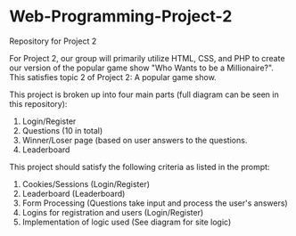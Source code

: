 # Web-Programming-Project-2
Repository for Project 2

For Project 2, our group will primarily utilize HTML, CSS, and PHP to create our version of the popular game show "Who Wants to be a Millionaire?".
This satisfies topic 2 of Project 2: A popular game show.

This project is broken up into four main parts (full diagram can be seen in this repository):
  1. Login/Register
  2. Questions (10 in total)
  3. Winner/Loser page (based on user answers to the questions.
  4. Leaderboard
  
This project should satisfy the following criteria as listed in the prompt:
  1. Cookies/Sessions (Login/Register)
  2. Leaderboard (Leaderboard)
  3. Form Processing (Questions take input and process the user's answers)
  4. Logins for registration and users (Login/Register)
  5. Implementation of logic used (See diagram for site logic)
